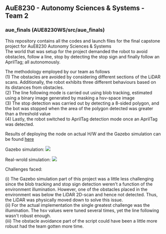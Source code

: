 ## AuE8230 - Autonomy Sciences & Systems - Team 2

### aue_finals (AUE8230WS/src/aue_finals)

This repository contains all the codes and launch files for the final capstone project for AuE8230 Autonomy Sciences & Systems<br /> 
The world that was setup for the project demanded the robot to avoid obstacles, follow a line, stop by detecting the stop sign and finally follow an AprilTag; all autonomously.

The methodology employed by our team as follows<br />
(1) The obstacles are avoided by considering different sections of the LiDAR scans. Additionally, the robot exhibits three different behaviours based on its distances from obstacles.\
(2) The line following mode is carried out using blob tracking, estimated using a binary image generated by masking a hsv-space image\
(3) The stop detection was carried out by detecting a 8-sided polygon, and the bot was stopped when the area of the polygon detected was greater than a threshold value\
(4) Lastly, the robot switched to AprilTag detection mode once an AprilTag was detected.


Results of deploying the node on actual H/W and the Gazebo simulation can be found [here](https://drive.google.com/drive/u/0/folders/1K5CcTDVzJFI-7N-pfy4J16HWsA1Z5EgA)

Gazebo simulation:
![](https://github.com/vasudevpurohit/AUE8230Spring22_Team2/blob/master/AUE8230_WS/src/aue_finals/videos/gazebo.gif)

Real-wrold simulation:
![](https://github.com/vasudevpurohit/AUE8230Spring22_Team2/blob/master/AUE8230_WS/src/aue_finals/videos/sim2real.gif)

Challenges faced:

(i) The Gazebo simulation part of this project was a little less challenging since the blob tracking and stop sign detection weren't a function of the environment illumination. However, one of the obstacles placed in the environment was below the LiDAR 2D-scan and hence not detected. Thus, the LiDAR was physically moved down to solve this issue.\
(ii) For the actual implementation the single greatest challenge was the illumination. The hsv values were tuned several times, yet the line following wasn't robust enough.\
(iii) The obstacle avoidance part of the script could have been a little more robust had the team gotten more time.
